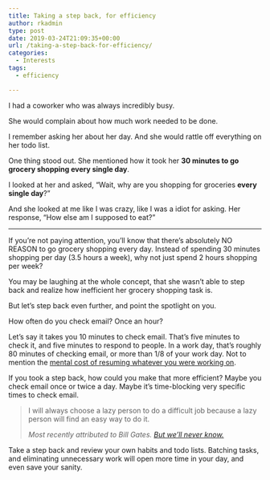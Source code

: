 ```yaml
---
title: Taking a step back, for efficiency
author: rkadmin
type: post
date: 2019-03-24T21:09:35+00:00
url: /taking-a-step-back-for-efficiency/
categories:
  - Interests
tags:
  - efficiency

---
```

I had a coworker who was always incredibly busy. 

She would complain about how much work needed to be done. 

I remember asking her about her day. And she would rattle off everything on her todo list. 

One thing stood out. She mentioned how it took her **30 minutes to go grocery shopping every single day**.

I looked at her and asked, &#8220;Wait, why are you shopping for groceries **every single day**?&#8221;

And she looked at me like I was crazy, like I was a idiot for asking. Her response, &#8220;How else am I supposed to eat?&#8221; 

<hr class="wp-block-separator" />

If you&#8217;re not paying attention, you&#8217;ll know that there&#8217;s absolutely NO REASON to go grocery shopping every day. Instead of spending 30 minutes shopping per day (3.5 hours a week), why not just spend 2 hours shopping per week?

You may be laughing at the whole concept, that she wasn&#8217;t able to step back and realize how inefficient her grocery shopping task is. 

But let&#8217;s step back even further, and point the spotlight on you.

How often do you check email? Once an hour? 

Let&#8217;s say it takes you 10 minutes to check email. That&#8217;s five minutes to check it, and five minutes to respond to people. In a work day, that&#8217;s roughly 80 minutes of checking email, or more than 1/8 of your work day. Not to mention the [mental cost of resuming whatever you were working on][1].

If you took a step back, how could you make that more efficient? Maybe you check email once or twice a day. Maybe it&#8217;s time-blocking very specific times to check email. 

<blockquote class="wp-block-quote">
  <p>
    I will always choose a lazy person to do a difficult job because a lazy person will find an easy way to do it.
  </p>
  
  <cite>Most recently attributed to Bill Gates. <a href="https://quoteinvestigator.com/2014/02/26/lazy-job/">But we&#8217;ll never know.</a></cite>
</blockquote>

Take a step back and review your own habits and todo lists. Batching tasks, and eliminating unnecessary work will open more time in your day, and even save your sanity.

 [1]: https://jamesclear.com/focus